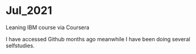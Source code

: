 # Jul_2021
Leaning IBM course via Coursera

I have accessed Github months ago meanwhile I have been doing several selfstudies.
